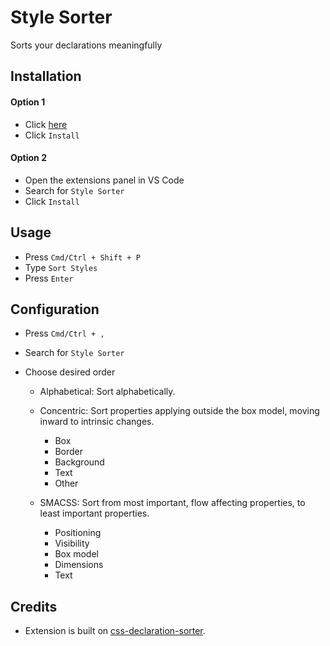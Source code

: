 # Style Sorter

Sorts your declarations meaningfully

## Installation

#### Option 1

- Click [here](https://marketplace.visualstudio.com/items?itemName=NateDavis.style-sorter&ssr=false)
- Click `Install`

#### Option 2

- Open the extensions panel in VS Code
- Search for `Style Sorter`
- Click `Install`

## Usage

- Press `Cmd/Ctrl + Shift + P`
- Type `Sort Styles`
- Press `Enter`

## Configuration

- Press `Cmd/Ctrl + ,`
- Search for `Style Sorter`
- Choose desired order

  - Alphabetical: Sort alphabetically.

  - Concentric: Sort properties applying outside the box model, moving inward to intrinsic changes.

    - Box
    - Border
    - Background
    - Text
    - Other

  - SMACSS: Sort from most important, flow affecting properties, to least important properties.
    - Positioning
    - Visibility
    - Box model
    - Dimensions
    - Text

## Credits

- Extension is built on [css-declaration-sorter](https://github.com/Siilwyn/css-declaration-sorter/).
